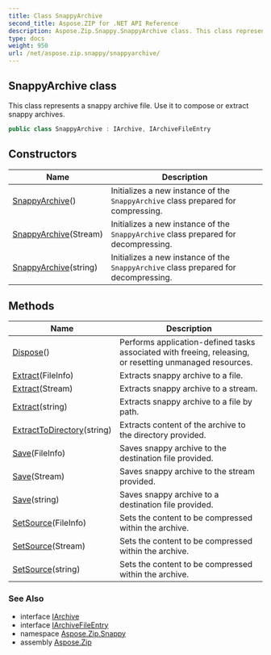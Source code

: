 ```yaml
---
title: Class SnappyArchive
second_title: Aspose.ZIP for .NET API Reference
description: Aspose.Zip.Snappy.SnappyArchive class. This class represents a snappy archive file. Use it to compose or extract snappy archives
type: docs
weight: 950
url: /net/aspose.zip.snappy/snappyarchive/
---
```

## SnappyArchive class

This class represents a snappy archive file. Use it to compose or extract snappy archives.

```csharp
public class SnappyArchive : IArchive, IArchiveFileEntry
```

## Constructors

| Name | Description |
| --- | --- |
| [SnappyArchive](snappyarchive/#constructor)() | Initializes a new instance of the `SnappyArchive` class prepared for compressing. |
| [SnappyArchive](snappyarchive/#constructor_1)(Stream) | Initializes a new instance of the `SnappyArchive` class prepared for decompressing. |
| [SnappyArchive](snappyarchive/#constructor_2)(string) | Initializes a new instance of the `SnappyArchive` class prepared for decompressing. |

## Methods

| Name | Description |
| --- | --- |
| [Dispose](../../aspose.zip.snappy/snappyarchive/dispose/)() | Performs application-defined tasks associated with freeing, releasing, or resetting unmanaged resources. |
| [Extract](../../aspose.zip.snappy/snappyarchive/extract/#extract_1)(FileInfo) | Extracts snappy archive to a file. |
| [Extract](../../aspose.zip.snappy/snappyarchive/extract/#extract_2)(Stream) | Extracts snappy archive to a stream. |
| [Extract](../../aspose.zip.snappy/snappyarchive/extract/#extract)(string) | Extracts snappy archive to a file by path. |
| [ExtractToDirectory](../../aspose.zip.snappy/snappyarchive/extracttodirectory/)(string) | Extracts content of the archive to the directory provided. |
| [Save](../../aspose.zip.snappy/snappyarchive/save/#save)(FileInfo) | Saves snappy archive to the destination file provided. |
| [Save](../../aspose.zip.snappy/snappyarchive/save/#save_1)(Stream) | Saves snappy archive to the stream provided. |
| [Save](../../aspose.zip.snappy/snappyarchive/save/#save_2)(string) | Saves snappy archive to a destination file provided. |
| [SetSource](../../aspose.zip.snappy/snappyarchive/setsource/#setsource)(FileInfo) | Sets the content to be compressed within the archive. |
| [SetSource](../../aspose.zip.snappy/snappyarchive/setsource/#setsource_1)(Stream) | Sets the content to be compressed within the archive. |
| [SetSource](../../aspose.zip.snappy/snappyarchive/setsource/#setsource_2)(string) | Sets the content to be compressed within the archive. |

### See Also

* interface [IArchive](../../aspose.zip/iarchive/)
* interface [IArchiveFileEntry](../../aspose.zip/iarchivefileentry/)
* namespace [Aspose.Zip.Snappy](../../aspose.zip.snappy/)
* assembly [Aspose.Zip](../../)


